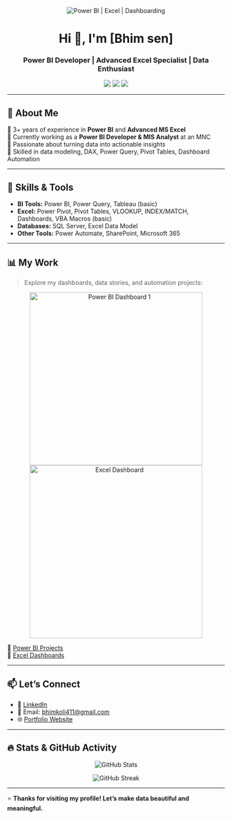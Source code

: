 <!-- Banner Image -->
<p align="center">
  <img src="https://raw.githubusercontent.com/your-username/your-repo/main/assets/banner-powerbi-excel.gif" alt="Power BI | Excel | Dashboarding" style="max-width:100%;">
</p>

<h1 align="center">Hi 👋, I'm [Bhim sen]</h1>
<h3 align="center">Power BI Developer | Advanced Excel Specialist | Data Enthusiast</h3>

<p align="center">
  <img src="https://img.shields.io/badge/Power%20BI-Visualization-orange?style=for-the-badge&logo=powerbi&logoColor=white" />
  <img src="https://img.shields.io/badge/MS%20Excel-Advanced-green?style=for-the-badge&logo=microsoft-excel&logoColor=white" />
  <img src="https://img.shields.io/badge/Data%20Analytics-Driven-blue?style=for-the-badge&logo=chartdotjs" />
</p>

---

## 🚀 About Me

🔹 3+ years of experience in **Power BI** and **Advanced MS Excel**  
🔹 Currently working as a **Power BI Developer & MIS Analyst** at an MNC  
🔹 Passionate about turning data into actionable insights  
🔹 Skilled in data modeling, DAX, Power Query, Pivot Tables, Dashboard Automation

---

## 🧠 Skills & Tools

- **BI Tools:** Power BI, Power Query, Tableau (basic)
- **Excel:** Power Pivot, Pivot Tables, VLOOKUP, INDEX/MATCH, Dashboards, VBA Macros (basic)
- **Databases:** SQL Server, Excel Data Model
- **Other Tools:** Power Automate, SharePoint, Microsoft 365

---

## 📊 My Work

> Explore my dashboards, data stories, and automation projects:

<p align="center">
  <img src="https://raw.githubusercontent.com/your-username/your-repo/main/assets/dashboard1.png" alt="Power BI Dashboard 1" width="400" />
  <img src="https://raw.githubusercontent.com/your-username/your-repo/main/assets/dashboard2.png" alt="Excel Dashboard" width="400" />
</p>

📁 [Power BI Projects](https://github.com/your-username?tab=repositories&q=power+bi)  
📁 [Excel Dashboards](https://github.com/your-username?tab=repositories&q=excel)

---

## 📫 Let’s Connect

- 💼 [LinkedIn](https://www.linkedin.com/in/bhim-koli/)
- 📧 Email: bhimkoli411@gmail.com
- 🌐 [Portfolio Website](https://your-portfolio.com)

---

## 🔥 Stats & GitHub Activity

<p align="center">
  <img src="https://github-readme-stats.vercel.app/api?username=your-username&show_icons=true&theme=radical" alt="GitHub Stats" />
</p>

<p align="center">
  <img src="https://github-readme-streak-stats.herokuapp.com/?user=your-username&theme=radical" alt="GitHub Streak" />
</p>

---

⭐ **Thanks for visiting my profile! Let’s make data beautiful and meaningful.**  
